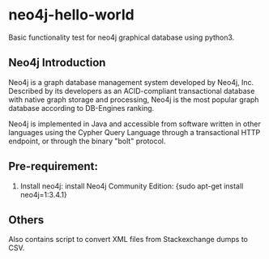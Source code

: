 # neo4j-hello-world

Basic functionality test for neo4j graphical database using python3.

## Neo4j Introduction
Neo4j is a graph database management system developed by Neo4j, Inc. Described by its developers as an ACID-compliant transactional database with native graph storage and processing, Neo4j is the most popular graph database according to DB-Engines ranking.

Neo4j is implemented in Java and accessible from software written in other languages using the Cypher Query Language through a transactional HTTP endpoint, or through the binary "bolt" protocol.

## Pre-requirement:

1. Install neo4j:
  install Neo4j Community Edition:
  {sudo apt-get install neo4j=1:3.4.1}

## Others

Also contains script to convert XML files from Stackexchange dumps to CSV.
